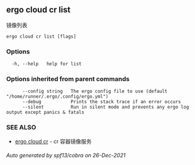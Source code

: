 ## ergo cloud cr list

镜像列表

```
ergo cloud cr list [flags]
```

### Options

```
  -h, --help   help for list
```

### Options inherited from parent commands

```
      --config string   The ergo config file to use (default "/home/runner/.ergo/.config/ergo.yml")
      --debug           Prints the stack trace if an error occurs
      --silent          Run in silent mode and prevents any ergo log output except panics & fatals
```

### SEE ALSO

* [ergo cloud cr](ergo_cloud_cr.md)	 - cr 容器镜像服务

###### Auto generated by spf13/cobra on 26-Dec-2021
